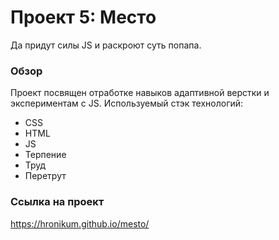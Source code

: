 # Проект 5: Место
Да придут силы JS и раскроют суть попапа.

### Обзор
Проект посвящен отработке навыков адаптивной верстки и экспериментам с JS.
Используемый стэк технологий:
- CSS
- HTML
- JS
- Терпение
- Труд
- Перетрут

### Ссылка на проект
https://hronikum.github.io/mesto/
